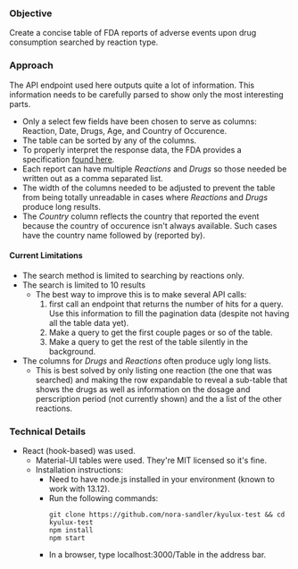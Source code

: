 ### Objective

Create a concise table of FDA reports of adverse events upon drug consumption searched by reaction type.

### Approach

The API endpoint used here outputs quite a lot of information. This information needs to be carefully parsed to show only the most interesting parts.
* Only a select few fields have been chosen to serve as columns: Reaction, Date, Drugs, Age, and Country of Occurence.
* The table can be sorted by any of the columns.
* To properly interpret the response data, the FDA provides a specification [found here](https://www.fda.gov/media/111763/download).
* Each report can have multiple *Reactions* and *Drugs* so those needed be written out as a comma separated list.
* The width of the columns needed to be adjusted to prevent the table from being totally unreadable in cases where *Reactions* and *Drugs* produce long results.
* The *Country* column reflects the country that reported the event because the country of occurence isn't always available. Such cases have the country name followed by (reported by).

#### Current Limitations
* The search method is limited to searching by reactions only.
* The search is limited to 10 results
  * The best way to improve this is to make several API calls:
    1. first call an endpoint that returns the number of hits for a query. Use this information to fill the pagination data (despite not having all the table data yet).
    2. Make a query to get the first couple pages or so of the table.
    3. Make a query to get the rest of the table silently in the background. 
* The columns for *Drugs* and *Reactions* often produce ugly long lists.
  * This is best solved by only listing one reaction (the one that was searched) and making the row expandable to reveal a sub-table that shows the drugs as well as information on the dosage and perscription period (not currently shown) and the a list of the other reactions.

### Technical Details
* React (hook-based) was used.
  * Material-UI tables were used. They're MIT licensed so it's fine.
  * Installation instructions:
    * Need to have node.js installed in your environment (known to work with 13.12).
    * Run the following commands:
      ```
      git clone https://github.com/nora-sandler/kyulux-test && cd kyulux-test
      npm install
      npm start
      ```
    * In a browser, type localhost:3000/Table in the address bar.
